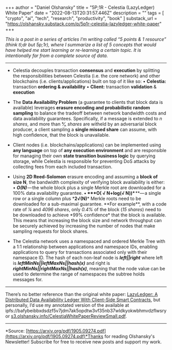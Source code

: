 +++
author = "Daniel Olshansky"
title = "5P;1R - Celestia (LazyLedger) White Paper"
date = "2022-08-13T20:31:57.446Z"
description = ""
tags = [
    "crypto", "ai", "tech", "research", "productivity", "book"
]
substack_url = "https://olshansky.substack.com/p/5p1r-celestia-lazyledger-white-paper"
+++

_This is a post in a series of articles I’m writing called “5 points & 1 resource” (think tl;dr but 5p;1r), where I summarize a list of 5 concepts that would have helped me start learning or re-learning a certain topic. It is intentionally far from a complete source of data._

---

- Celestia decouples transaction **consensus** and **execution** by splitting the responsibilities between Celestia (i.e. the core network) and other blockchains (i.e. clients/applications) built on top of it like so:
  • **Celestia:** transaction **ordering **&** availability**
  • **Client:** transaction **validation** & **execution**

- The **Data Availability Problem** (a guarantee to clients that block data is available) leverages **erasure encoding **and** probabilistic random sampling** to balance the tradeoff between network bandwidth costs and data availability guarantees. Specifically, if a message is extended to _n shares_, and more than _ᵏ⁄ₙ shares_ are witheld by an adversarial block producer, a client sampling a **single missed share** can assume, with high confidence, that the block is unavailable.

- Client nodes (i.e. blockchains/applications) can be implemented using **any language** on top of **any execution environment** and are responsible for managing their own **state transition business logic** by querying storage, while Celestia is responsible for preventing DoS attacks by collecting fees from each included transaction.

- Using **2D Reed-Solomon** erasure encoding and assuming a **block of size N**, the bandwidth complexity of verifying block availability is either:
  • **_O(N)_** — the whole block plus a single Merkle root are downloaded for a 100% data availability guarantee.
  **• \*\*\***O( √ N+log(√ N))**\*** **— a single row or a single column plus \***2√(N)**\* Merkle roots need to be downloaded for a sub-maximal guarantee. **For example\**, with a code rate of *¼* and *4096 shares*, only *0.4%* of the block (*15 shares*) need to be downloaded to achieve *99% confidence\* that the block is available. This means that increasing the block size and network throughput can be securely achieved by increasing the number of nodes that make sampling requests for block shares.

- The Celestia network uses a namespaced and ordered Merkle Tree with a 1:1 relationship between applications and namespace IDs, enabling applications to query for transactions associated only with their namespace ID. The hash of each non-leaf node is **_left||right_** where left is **_leftMinNs||leftMaxNs||hash(x)_** and right is **_rightMinNs||rightMaxNs||hash(x)_**, meaning that the node value can be used to determine the range of namespaces the subtree holds messages for.

---

There’s no better reference than the original white paper: [LazyLedger: A Distributed Data Availability Ledger With Client-Side Smart Contracts](https://arxiv.org/pdf/1905.09274.pdf), but personally, I’d use my annotated version of the available at ipfs://bafybeibbxdsdzf5v7jdm7ak5opdtw3vf35nb37wldkyokwbhmvdzflwsry or [s3.olshansky.info/CelestiaWhitePaperReviewSmall.pdf](http://s3.olshansky.info/CelestiaWhitePaperReviewSmall.pdf).

---

*Source: [https://arxiv.org/pdf/1905.09274.pdf](https://arxiv.org/pdf/1905.09274.pdf)*Thanks for reading Olshansky's Newsletter! Subscribe for free to receive new posts and support my work.
